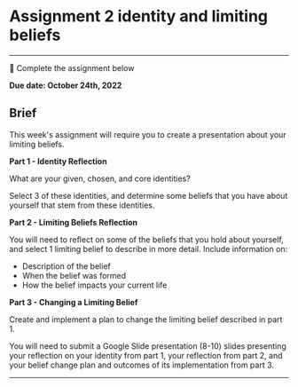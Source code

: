 # Assignment 2 identity and limiting beliefs

---

<aside>


📝 Complete the assignment below

</aside>

**Due date: October 24th, 2022**

## Brief

This week's assignment will require you to create a presentation about your limiting beliefs.

**Part 1 - Identity Reflection** 

What are your given, chosen, and core identities?

Select 3 of these identities, and determine some beliefs that you have about yourself that stem from these identities.

**Part 2 - Limiting Beliefs Reflection** 

You will need to reflect on some of the beliefs that you hold about yourself, and select 1 limiting belief to describe in more detail. Include information on:

- Description of the belief
- When the belief was formed
- How the belief impacts your current life

 

**Part 3 - Changing a Limiting Belief**

Create and implement a plan to change the limiting belief described in part 1.

You will need to submit a Google Slide presentation (8-10) slides presenting your reflection on your identity from part 1, your reflection from part 2, and your belief change plan and outcomes of its implementation from part 3.

---